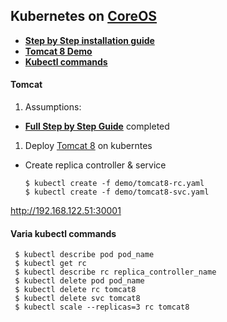 ## Kubernetes on [CoreOS](https://coreos.com)

 - [**Step by Step installation guide**](coreos-libvirt/README.md)
 - [**Tomcat 8 Demo**](#tomcat)
 - [**Kubectl commands**](#varia-kubectl-commands)

#### **Tomcat**

1. Assumptions: 

 - [**Full Step by Step Guide**](coreos-libvirt/README.md) completed

1. Deploy [Tomcat 8](https://hub.docker.com/_/tomcat) on kuberntes
 * Create replica controller & service

    ```
    $ kubectl create -f demo/tomcat8-rc.yaml
    $ kubectl create -f demo/tomcat8-svc.yaml
    ```
 http://192.168.122.51:30001


#### Varia kubectl commands
 
   ```
    $ kubectl describe pod pod_name
    $ kubectl get rc
    $ kubectl describe rc replica_controller_name
    $ kubectl delete pod pod_name
    $ kubectl delete rc tomcat8
    $ kubectl delete svc tomcat8
    $ kubectl scale --replicas=3 rc tomcat8
   ```
